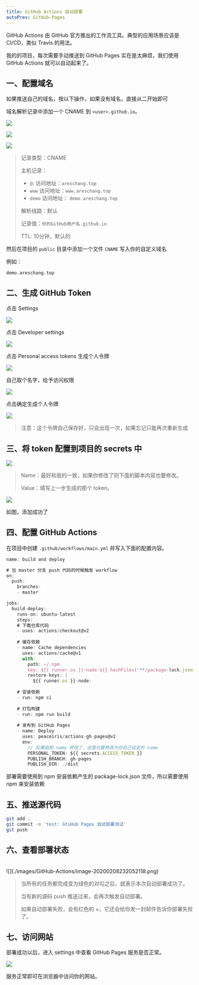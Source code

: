 ```yaml
---
title: GitHub Actions 自动部署
autoPrev: GitHub-Pages
---
```


GitHub Actions 由 GitHub 官方推出的工作流工具。典型的应用场景应该是 CI/CD，类似 Travis 的用法。

我的的项目，每次需要手动推送到 GitHub Pages 实在是太麻烦，我们使用 GitHub Actions 就可以自动起来了。

## 一、配置域名

如果推送自己的域名，按以下操作，如果没有域名，直接从二开始即可

域名解析记录中添加一个 CNAME 到 `<user>.github.io`。

![](./images/GitHub-Actions/image-20200208222036924.png)

![](./images/GitHub-Actions/image-20200208222202467.png)

![](./images/GitHub-Actions/image-20200208222252745.png)

> 记录类型：CNAME
> 
> 主机记录：
> 
> - `@`: 访问地址：`areschang.top`
> - `www` 访问地址：`www.areschang.top`
> - `demo` 访问地址： `demo.areschang.top`
> 
> 解析线路：默认
> 
> 记录值：`你的GitHub用户名.github.io`
> 
> TTL: 10分钟，默认的



然后在项目的 `public` 目录中添加一个文件 `CNAME` 写入你的自定义域名

例如：
```
demo.areschang.top
```

## 二、生成 GitHub Token

点击 Settings

![](./images/GitHub-Actions/image-20200208223029848.png)

点击 Developer settings

![](./images/GitHub-Actions/image-20200208223154720.png)

点击 Personal access tokens 生成个人令牌

![](./images/GitHub-Actions/image-20200208223316794.png)

自己取个名字，给予访问权限

![](./images/GitHub-Actions/image-20200208223358424.png)

点击确定生成个人令牌

![](./images/GitHub-Actions/image-20200208223455169.png)

>  注意：这个令牌自己保存好，只会出现一次，如果忘记只能再次重新生成

## 三、将 token 配置到项目的 secrets 中

![](./images/GitHub-Actions/image-20200208224538226.png)

> Name：最好和我的一致，如果你修改了则下面的脚本内容也要修改。
> 
> Value：填写上一步生成的那个 token。

![](./images/GitHub-Actions/image-20200208224724799.png)

如图，添加成功了

## 四、配置 GitHub Actions

在项目中创建 `.github/workflows/main.yml` 并写入下面的配置内容。

```js
name: build and deploy

# 当 master 分支 push 代码的时候触发 workflow
on:
  push:
    branches:
    - master

jobs:
  build-deploy:
    runs-on: ubuntu-latest
    steps:
    # 下载仓库代码
    - uses: actions/checkout@v2
    
    # 缓存依赖
    - name: Cache dependencies
      uses: actions/cache@v1
      with:
        path: ~/.npm
        key: ${{ runner.os }}-node-${{ hashFiles('**/package-lock.json') }}
        restore-keys: |
          ${{ runner.os }}-node-
    
    # 安装依赖
    - run: npm ci
    
    # 打包构建
    - run: npm run build
    
    # 发布到 GitHub Pages
    - name: Deploy
      uses: peaceiris/actions-gh-pages@v2
      env:
        // 如果刚刚 name 修改了，这里也要修改为你自己设定的 name
        PERSONAL_TOKEN: ${{ secrets.ACCESS_TOKEN }}
        PUBLISH_BRANCH: gh-pages
        PUBLISH_DIR: ./dist

```

部署需要使用到 npm 安装依赖产生的 package-lock.json 文件，所以需要使用 npm 来安装依赖

## 五、推送源代码

```sh
git add .
git commit -m 'test: GtiHub Pages 自动部署测试'
git push
```

## 六、查看部署状态

<br/>
![](./images/GitHub-Actions/image-20200208232052118.png)

> 当所有的任务都完成变为绿色的对勾之后，就表示本次自动部署成功了。
> 
> 当有新的源码 push 推送过来，会再次触发自动部署。
> 
> 如果自动部署失败，会有红色的 ×，它还会给你发一封邮件告诉你部署失败了。


## 七、访问网站

部署成功以后，进入 settings 中查看 GitHub Pages 服务是否正常。

![](./images/GitHub-Actions/image-20200208232225817.png)

服务正常即可在浏览器中访问你的网站。